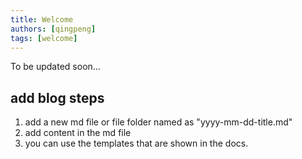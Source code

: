 ```yaml
---
title: Welcome
authors: [qingpeng]
tags: [welcome]
---
```


To be updated soon...


## add blog steps
1. add a new md file or file folder named as "yyyy-mm-dd-title.md"
2. add content in the md file
3. you can use the templates that are shown in the docs.